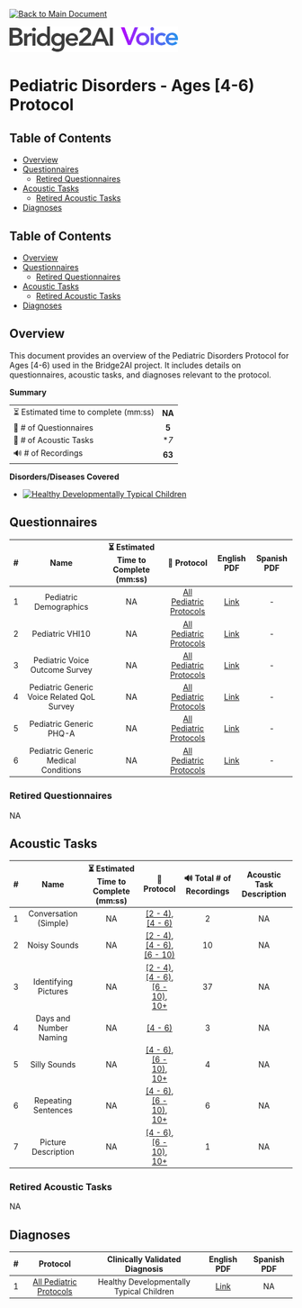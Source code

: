 [![Back to Main Document](https://img.shields.io/badge/back%20to%20main%20document-8A2BE2)](../../README.md)

<img src="../../images/B2AI%20Logo.png" alt="Bridge2AI Voice Logo" width="300"/>

# Pediatric Disorders - Ages [4-6) Protocol

## Table of Contents

- [Overview](#overview)
- [Questionnaires](#questionnaires)
    - [Retired Questionnaires](#retired-questionnaires)
- [Acoustic Tasks](#acoustic-tasks)
    - [Retired Acoustic Tasks](#retired-acoustic-tasks)
- [Diagnoses](#diagnoses)

## Table of Contents

- [Overview](#overview)
- [Questionnaires](#questionnaires)
    - [Retired Questionnaires](#retired-questionnaires)
- [Acoustic Tasks](#acoustic-tasks)
    - [Retired Acoustic Tasks](#retired-acoustic-tasks)
- [Diagnoses](#diagnoses)

## Overview

This document provides an overview of the Pediatric Disorders Protocol for Ages [4-6) used in the Bridge2AI project. It includes details on questionnaires, acoustic tasks, and diagnoses relevant to the protocol.

**Summary**

| | |
| :--- | :---: |
| ⏳ Estimated time to complete (mm:ss) | **NA** |
| 📕 # of Questionnaires | **5** |
| 🎤 # of Acoustic Tasks | **7* |
| 🔊 # of Recordings | **63** |

**Disorders/Diseases Covered**
- [![Healthy Developmentally Typical Children](https://img.shields.io/badge/Healthy%20Developmentally%20Typical%20Children-8A2BE2)](../../data/en-us/Diagnosis%20-%20PDFs/Pediatric%20-%20Generic/D%20-%20Pediatric%20-%20Healthy%20Developmentally%20Typical%20Children.pdf)

## Questionnaires

| # | Name | ⏳ Estimated Time to Complete (mm:ss) | 📓 Protocol | English PDF | Spanish PDF |
| :---: | :---: | :---: | :---: | :---: | :---: |
| 1 | Pediatric Demographics | NA | [All Pediatric Protocols](../../README.md#pediatric-protocols) | [Link](../../data/en-us/Questionnaire%20-%20PDFs/Pediatric%20-%20Generic/Q%20-%20Pediatric%20-%20Generic%20-%20Demographics.pdf) | - |
| 2 | Pediatric VHI10 | NA | [All Pediatric Protocols](../../README.md#pediatric-protocols) | [Link](../../data/en-us/Questionnaire%20-%20PDFs/Pediatric%20-%20Generic/Q%20-%20Pediatric%20-%20Generic%20-%20VHI-10.pdf) | - |
| 3 | Pediatric Voice Outcome Survey | NA | [All Pediatric Protocols](../../README.md#pediatric-protocols) | [Link](../../data/en-us/Questionnaire%20-%20PDFs/Pediatric%20-%20Generic/Q%20-%20Pediatric%20-%20Generic%20-%20Voice%20Outcome%20Survey.pdf) | - |
| 4 | Pediatric Generic Voice Related QoL Survey | NA | [All Pediatric Protocols](../../README.md#pediatric-protocols) | [Link](../../data/en-us/Questionnaire%20-%20PDFs/Pediatric%20-%20Generic/Q%20-%20Pediatric%20-%20Generic%20-%20Voice%20Related%20QOL%20Survey.pdf) | - |
| 5 | Pediatric Generic PHQ-A | NA | [All Pediatric Protocols](../../README.md#pediatric-protocols) | [Link](../../data/en-us/Questionnaire%20-%20PDFs/Pediatric%20-%20Generic/Q%20-%20Pediatric%20-%20Generic%20PHQ-A.pdf) | - |
| 6 | Pediatric Generic Medical Conditions | NA | [All Pediatric Protocols](../../README.md#pediatric-protocols) | [Link](../../data/en-us/Questionnaire%20-%20PDFs/Pediatric%20-%20Generic/Q%20-%20Pediatric%20-%20Generic%20Medical%20Conditions.pdf) | - |

### Retired Questionnaires

NA

## Acoustic Tasks

| # | Name | ⏳ Estimated Time to Complete (mm:ss) | 📓 Protocol | 🔊 Total # of Recordings | Acoustic Task Description |
| :---: | :---: | :---: | :---: | :---: | :---: |
| 1 | Conversation (Simple) |  NA | [\[2 - 4\)](Pediatric%20Disorders%20-%20Ages%20[2-4\).md), <br> [\[4 - 6\)](Pediatric%20Disorders%20-%20Ages%20[4-6\).md) | 2 | NA |
| 2 | Noisy Sounds |  NA | [\[2 - 4\)](Pediatric%20Disorders%20-%20Ages%20[2-4\).md), <br> [\[4 - 6\)](Pediatric%20Disorders%20-%20Ages%20[4-6\).md), <br> [\[6 - 10\)](Pediatric%20Disorders%20-%20Ages%20[6-10\).md) | 10 | NA |
| 3 | Identifying Pictures |  NA | [\[2 - 4\)](Pediatric%20Disorders%20-%20Ages%20[2-4\).md), <br> [\[4 - 6\)](Pediatric%20Disorders%20-%20Ages%20[4-6\).md), <br> [\[6 - 10\)](Pediatric%20Disorders%20-%20Ages%20[6-10\).md), <br> [10+](Pediatric%20Disorders%20-%20Ages%2010%2B.md) | 37 | NA |
| 4 | Days and Number Naming |  NA | [\[4 - 6\)](Pediatric%20Disorders%20-%20Ages%20[4-6\).md) | 3 | NA |
| 5 | Silly Sounds |  NA | [\[4 - 6\)](Pediatric%20Disorders%20-%20Ages%20[4-6\).md), <br> [\[6 - 10\)](Pediatric%20Disorders%20-%20Ages%20[6-10\).md), <br> [10+](Pediatric%20Disorders%20-%20Ages%2010%2B.md) | 4 | NA |
| 6 | Repeating Sentences |  NA | [\[4 - 6\)](Pediatric%20Disorders%20-%20Ages%20[4-6\).md), <br> [\[6 - 10\)](Pediatric%20Disorders%20-%20Ages%20[6-10\).md), <br> [10+](Pediatric%20Disorders%20-%20Ages%2010%2B.md) | 6 | NA |
| 7 | Picture Description |  NA | [\[4 - 6\)](Pediatric%20Disorders%20-%20Ages%20[4-6\).md), <br> [\[6 - 10\)](Pediatric%20Disorders%20-%20Ages%20[6-10\).md), <br> [10+](Pediatric%20Disorders%20-%20Ages%2010%2B.md) | 1 | NA |

### Retired Acoustic Tasks

NA

## Diagnoses

| # | Protocol | Clinically Validated Diagnosis | English PDF | Spanish PDF |
| :---: | :---: | :---: | :---: | :---: |
| 1 | [All Pediatric Protocols](../../README.md#pediatric-protocols) | Healthy Developmentally Typical Children | [Link](../../data/en-us/Diagnosis%20-%20PDFs/Pediatric%20-%20Generic/D%20-%20Pediatric%20-%20Healthy%20Developmentally%20Typical%20Children.pdf) | NA |
